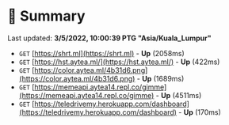 # 📖 Summary
Last updated: **3/5/2022, 10:00:39 PTG "Asia/Kuala_Lumpur"**

- `GET` [https://shrt.ml](https://shrt.ml) - **Up** (2058ms)
- `GET` [https://hst.aytea.ml/](https://hst.aytea.ml/) - **Up** (422ms)
- `GET` [https://color.aytea.ml/4b31d6.png](https://color.aytea.ml/4b31d6.png) - **Up** (1689ms)
- `GET` [https://memeapi.aytea14.repl.co/gimme](https://memeapi.aytea14.repl.co/gimme) - **Up** (4511ms)
- `GET` [https://teledrivemy.herokuapp.com/dashboard](https://teledrivemy.herokuapp.com/dashboard) - **Up** (170ms)
